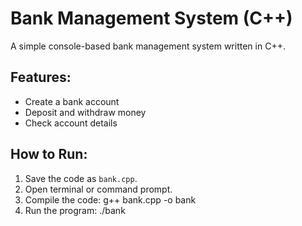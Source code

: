 # Bank Management System (C++)

A simple console-based bank management system written in C++.

## Features:
- Create a bank account
- Deposit and withdraw money
- Check account details

## How to Run:
1. Save the code as `bank.cpp`.
2. Open terminal or command prompt.
3. Compile the code:
   g++ bank.cpp -o bank
4. Run the program:
   ./bank
